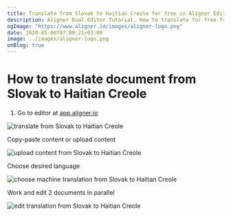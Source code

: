 ```yaml
---
title: Translate from Slovak to Haitian Creole for free in Aligner Editor
description: Aligner Dual Editor Tutorial. How to translate for free from Slovak to Haitian Creole. Aligner is multilingual document management platform. 
ogImage: "https://www.aligner.io/images/aligner-logo.png"
date: 2020-05-06T07:09:21+03:00
image: ../images/aligner-logo.png
onBlog: true
---
```


# How to translate document from Slovak to Haitian Creole

1. Go to editor at [app.aligner.io](https://app.aligner.io "Aligner App web page")

![translate from Slovak to Haitian Creole](../aligner-blank-editor.png "translate from Slovak to Haitian Creole")

Copy-paste content or upload content

![upload content from Slovak to Haitian Creole](../aligner-uploaded-document.png "upload content from Slovak to Haitian Creole")

Choose desired language

![choose machine translation from Slovak to Haitian Creole](../aligner-language-dropdown.png "choose machine translation from Slovak to Haitian Creole")

Work and edit 2 documents in parallel

![edit translation from Slovak to Haitian Creole](../aligner-double-sitded-editor.png "edit translation from Slovak to Haitian Creole")


